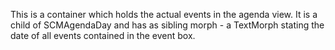 This is a container which holds the actual events in the agenda view. It is a child of SCMAgendaDay and has as sibling morph - a TextMorph stating the date of all events contained in the event box.